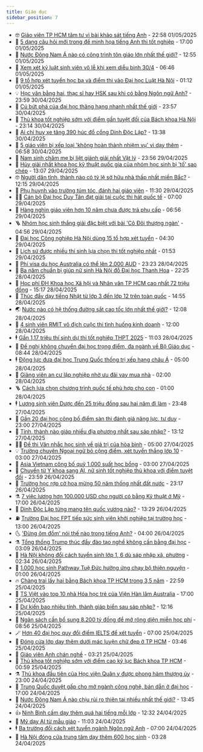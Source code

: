 ```yaml
---
title: Giáo dục
sidebar_position: 7
---
```


<!-- vnexpress-giao-duc:START -->
- 🤓 [Giáo viên TP HCM tâm tư vì bài khảo sát tiếng Anh](https://vnexpress.net/giao-vien-tp-hcm-tam-tu-vi-bai-khao-sat-tieng-anh-4879086.html) - 22:58 01/05/2025
- 🦆 [5 dạng câu hỏi mới trong đề minh họa tiếng Anh thi tốt nghiệp](https://vnexpress.net/5-dang-cau-hoi-moi-trong-de-minh-hoa-tieng-anh-thi-tot-nghiep-4879482.html) - 17:00 01/05/2025
- 🦩 [Nước Đông Nam Á nào có công trình tôn giáo lớn nhất thế giới?](https://vnexpress.net/nuoc-dong-nam-a-nao-co-cong-trinh-ton-giao-lon-nhat-the-gioi-4880714.html) - 12:55 01/05/2025
- 🌮 [Xem xét kỷ luật sinh viên vô lễ khi xem diễu binh 30/4](https://vnexpress.net/dai-hoc-van-lang-xu-ly-sinh-vien-vo-le-voi-cuu-chien-binh-o-le-dieu-binh-30-4-4880666.html) - 06:46 01/05/2025
- 🔭 [9 tổ hợp xét tuyển học bạ và điểm thi vào Đại học Luật Hà Nội](https://vnexpress.net/xet-tuyen-hoc-ba-dai-hoc-luat-ha-noi-2025-chinh-xac-nhat-4880485.html) - 01:12 01/05/2025
- 💡 [Học văn bằng hai, thạc sĩ hay HSK sau khi có bằng Ngôn ngữ Anh?](https://vnexpress.net/hoc-van-bang-hai-thac-si-hay-hsk-sau-khi-co-bang-ngon-ngu-anh-4879144.html) - 23:59 30/04/2025
- 🥰 [Cú bứt phá của đại học thăng hạng nhanh nhất thế giới](https://vnexpress.net/cu-but-pha-cua-dai-hoc-thang-hang-nhanh-nhat-the-gioi-4878723.html) - 23:57 30/04/2025
- 🐲 [Thủ khoa tốt nghiệp sớm với điểm gần tuyệt đối của Bách khoa Hà Nội](https://vnexpress.net/thu-khoa-tot-nghiep-som-voi-diem-gan-tuyet-doi-cua-bach-khoa-ha-noi-4880105.html) - 23:14 30/04/2025
- 🦒 [Ai chỉ huy xe tăng 390 húc đổ cổng Dinh Độc Lập?](https://vnexpress.net/ai-chi-huy-xe-tang-390-huc-do-cong-dinh-doc-lap-4880362.html) - 13:38 30/04/2025
- 🦆 [5 giáo viên bị xếp loại &#39;không hoàn thành nhiệm vụ&#39; vì dạy thêm](https://vnexpress.net/5-giao-vien-bi-xep-loai-khong-hoan-thanh-nhiem-vu-vi-day-them-4880413.html) - 06:58 30/04/2025
- 🧰 [Nam sinh chăm mẹ bị liệt giành giải nhất Vật lý](https://vnexpress.net/nam-sinh-cham-me-bi-liet-gianh-giai-nhat-vat-ly-4879915.html) - 23:56 29/04/2025
- 🐘 [Hủy giải nhất khoa học kỹ thuật quốc gia của nhóm học sinh bị &#39;tố&#39; sao chép](https://vnexpress.net/huy-giai-nhat-khoa-hoc-ky-thuat-quoc-gia-cua-nhom-hoc-sinh-bi-to-sao-chep-4880258.html) - 13:07 29/04/2025
- 🤓 [Người dân tỉnh, thành nào có tỷ lệ sở hữu nhà thấp nhất miền Bắc?](https://vnexpress.net/nguoi-dan-tinh-thanh-nao-co-ty-le-so-huu-nha-thap-nhat-mien-bac-4880230.html) - 12:15 29/04/2025
- 🧰 [Phụ huynh vào trường túm tóc, đánh hai giáo viên](https://vnexpress.net/phu-huynh-vao-truong-tum-toc-danh-hai-giao-vien-4880185.html) - 11:30 29/04/2025
- 🧑‍💻 [Cán bộ Đại học Duy Tân đạt giải tại cuộc thi hát quốc tế](https://vnexpress.net/can-bo-dai-hoc-duy-tan-dat-giai-tai-cuoc-thi-hat-quoc-te-4880085.html) - 07:00 29/04/2025
- 🫶 [Hàng nghìn giáo viên hơn 10 năm chưa được trả phụ cấp](https://vnexpress.net/hang-nghin-giao-vien-hon-10-nam-chua-duoc-tra-phu-cap-4879619.html) - 06:56 29/04/2025
- 🪜 [Nhóm học sinh thắng giải đặc biệt với bài &#39;Cô Đôi thượng ngàn&#39;](https://vnexpress.net/nhom-hoc-sinh-thang-giai-dac-biet-voi-bai-co-doi-thuong-ngan-4879938.html) - 04:56 29/04/2025
- 🎊 [Đại học Công nghiệp Hà Nội dùng 15 tổ hợp xét tuyển](https://vnexpress.net/dai-hoc-cong-nghiep-ha-noi-dung-15-to-hop-xet-tuyen-4879978.html) - 04:30 29/04/2025
- 🧐 [Lịch sử được nhiều thí sinh lựa chọn thi tốt nghiệp nhất](https://vnexpress.net/lich-su-duoc-nhieu-thi-sinh-lua-chon-thi-tot-nghiep-nhat-4879918.html) - 01:53 29/04/2025
- 🌈 [Phí visa du học Australia có thể lên 2.000 AUD](https://vnexpress.net/phi-visa-du-hoc-australia-co-the-len-2-000-aud-4879824.html) - 23:23 28/04/2025
- 🥰 [Ba năm chuẩn bị giúp nữ sinh Hà Nội đỗ Đại học Thanh Hoa](https://vnexpress.net/ba-nam-chuan-bi-giup-nu-sinh-ha-noi-do-dai-hoc-thanh-hoa-4879663.html) - 22:25 28/04/2025
- 🎡 [Học phí ĐH Khoa học Xã hội và Nhân văn TP HCM cao nhất 72 triệu đồng](https://vnexpress.net/hoc-phi-dai-hoc-khoa-hoc-xa-hoi-va-nhan-van-tp-hcm-tat-ca-nganh-4879839.html) - 15:17 28/04/2025
- 🎊 [Thúc đẩy dạy tiếng Nhật từ lớp 3 đến lớp 12 trên toàn quốc](https://vnexpress.net/thuc-day-day-tieng-nhat-tu-lop-3-den-lop-12-tren-toan-quoc-4879822.html) - 14:55 28/04/2025
- 🌏 [Nước nào có hệ thống đường sắt cao tốc lớn nhất thế giới?](https://vnexpress.net/nuoc-nao-co-he-thong-duong-sat-cao-toc-lon-nhat-the-gioi-4879761.html) - 12:08 28/04/2025
- 🥸 [4 sinh viên RMIT vô địch cuộc thi tình huống kinh doanh](https://vnexpress.net/4-sinh-vien-rmit-vo-dich-cuoc-thi-tinh-huong-kinh-doanh-4879770.html) - 12:00 28/04/2025
- 🕴 [Gần 1,17 triệu thí sinh dự thi tốt nghiệp THPT 2025](https://vnexpress.net/gan-1-17-trieu-thi-sinh-du-thi-tot-nghiep-thpt-2025-4879771.html) - 11:03 28/04/2025
- 💂 [Đề nghị không chuyển đại học trọng điểm, đa ngành về Bộ Giáo dục](https://vnexpress.net/de-nghi-khong-chuyen-dai-hoc-trong-diem-da-nganh-ve-bo-giao-duc-4879642.html) - 08:44 28/04/2025
- 🕴 [Động lực đưa đại học Trung Quốc thống trị xếp hạng châu Á](https://vnexpress.net/dong-luc-dua-dai-hoc-trung-quoc-thong-tri-xep-hang-chau-a-4877992.html) - 05:00 28/04/2025
- 🌋 [Giảng viên an cư lập nghiệp nhờ ưu đãi vay mua nhà](https://vnexpress.net/giang-vien-an-cu-lap-nghiep-nho-uu-dai-vay-mua-nha-4878672.html) - 02:00 28/04/2025
- 🪜 [Cách lựa chọn chương trình quốc tế phù hợp cho con](https://vnexpress.net/cach-lua-chon-chuong-trinh-quoc-te-phu-hop-cho-con-4878592.html) - 01:00 28/04/2025
- 🕴 [Lương sinh viên Dược đến 25 triệu đồng sau hai năm đi làm](https://vnexpress.net/luong-sinh-vien-duoc-den-25-trieu-dong-sau-hai-nam-di-lam-4879239.html) - 23:48 27/04/2025
- 🎃 [Gần 20 đại học công bố điểm sàn thi đánh giá năng lực, tư duy](https://vnexpress.net/gan-20-dai-hoc-cong-bo-diem-san-thi-danh-gia-nang-luc-tu-duy-4878459.html) - 23:00 27/04/2025
- 🦏 [Tỉnh, thành nào giáp nhiều địa phương nhất sau sáp nhập?](https://vnexpress.net/tinh-thanh-nao-giap-nhieu-dia-phuong-nhat-sau-sap-nhap-4879284.html) - 13:12 27/04/2025
- 🧑‍🏫 [Đề thi Văn nhắc học sinh về giá trị của hòa bình](https://vnexpress.net/de-thi-van-nhac-hoc-sinh-ve-gia-tri-cua-hoa-binh-4878770.html) - 05:00 27/04/2025
- 💡 [Trường chuyên Ngoại ngữ bỏ cộng điểm, xét tuyển thẳng lớp 10](https://vnexpress.net/truong-chuyen-ngoai-ngu-bo-cong-diem-xet-tuyen-thang-lop-10-4879142.html) - 03:00 27/04/2025
- 🐎 [Asia Vietnam công bố quỹ 1.000 suất học bổng](https://vnexpress.net/asia-vietnam-cong-bo-quy-1-000-suat-hoc-bong-4878977.html) - 03:00 27/04/2025
- 🧰 [Chuyển từ Y khoa sang AI, nữ sinh tốt nghiệp thủ khoa với điểm tuyệt đối](https://vnexpress.net/chuyen-tu-y-khoa-sang-ai-nu-sinh-tot-nghiep-thu-khoa-voi-diem-tuyet-doi-4878480.html) - 23:59 26/04/2025
- 🙉 [Trường học rợp cờ hoa mừng 50 năm thống nhất đất nước](https://vnexpress.net/truong-hoc-rop-co-hoa-mung-50-nam-thong-nhat-dat-nuoc-4878955.html) - 23:17 26/04/2025
- ⚗️ [7 việc lương hơn 100.000 USD cho người có bằng Kỹ thuật ở Mỹ](https://vnexpress.net/7-viec-luong-hon-100-000-usd-cho-nguoi-co-bang-ky-thuat-o-my-4876487.html) - 17:00 26/04/2025
- 🌝 [Dinh Độc Lập từng mang tên quốc vương nào?](https://vnexpress.net/dinh-doc-lap-tung-mang-ten-quoc-vuong-nao-4879078.html) - 13:29 26/04/2025
- ⛽️ [Trường Đại học FPT tiếp sức sinh viên khởi nghiệp tại trường học](https://vnexpress.net/truong-dai-hoc-fpt-tiep-suc-sinh-vien-khoi-nghiep-tai-truong-hoc-4879105.html) - 13:00 26/04/2025
- 🌜 [&#39;Đừng ôm đồm&#39; nói thế nào trong tiếng Anh?](https://vnexpress.net/dung-om-dom-noi-the-nao-trong-tieng-anh-4876504.html) - 04:00 26/04/2025
- ⚗️ [Tổng thống Trump thúc đẩy đào tạo nghề không cần bằng đại học](https://vnexpress.net/tong-thong-trump-thuc-day-dao-tao-nghe-khong-can-bang-dai-hoc-4878317.html) - 03:09 26/04/2025
- 🧰 [Hà Nội không đổi cách tuyển sinh lớp 1, 6 dù sáp nhập xã, phường](https://vnexpress.net/ha-noi-khong-doi-cach-tuyen-sinh-lop-1-6-du-sap-nhap-xa-phuong-4878868.html) - 02:34 26/04/2025
- 🤗 [1.000 học sinh Pathway Tuệ Đức hưởng ứng chạy bộ thiện nguyện](https://vnexpress.net/1-000-hoc-sinh-pathway-tue-duc-huong-ung-chay-bo-thien-nguyen-4878826.html) - 01:00 26/04/2025
- 🔥 [Chàng trai lấy hai bằng Bách khoa TP HCM trong 3,5 năm](https://vnexpress.net/chang-trai-lay-hai-bang-bach-khoa-tp-hcm-trong-3-5-nam-4878637.html) - 22:59 25/04/2025
- 💪 [TS Việt vào top 10 nhà Hóa học trẻ của Viện Hàn lâm Australia](https://vnexpress.net/ts-viet-vao-top-10-nha-hoa-hoc-tre-cua-vien-han-lam-australia-4878160.html) - 17:00 25/04/2025
- 💂 [Dự kiến bao nhiêu tỉnh, thành giáp biển sau sáp nhập?](https://vnexpress.net/du-kien-bao-nhieu-tinh-thanh-giap-bien-sau-sap-nhap-4878768.html) - 12:16 25/04/2025
- 🌮 [Ngân sách cần bổ sung 8.200 tỷ đồng để mở rộng diện miễn học phí](https://vnexpress.net/ngan-sach-can-bo-sung-8-200-ty-dong-de-mo-rong-dien-mien-hoc-phi-4878660.html) - 08:56 25/04/2025
- 🪄 [Hơn 40 đại học quy đổi điểm IELTS để xét tuyển](https://vnexpress.net/muc-quy-doi-diem-ielts-cua-hon-40-dai-hoc-chinh-xac-nhat-4876634.html) - 07:00 25/04/2025
- 🎡 [Đóng cửa lớp dạy thêm dưới mác luyện chữ đẹp ở TP HCM](https://vnexpress.net/dong-cua-lop-day-them-duoi-mac-luyen-chu-dep-o-tp-hcm-4878457.html) - 03:46 25/04/2025
- 🌈 [Giáo viên Anh chán nghề](https://vnexpress.net/giao-vien-anh-chan-nghe-4861891.html) - 03:21 25/04/2025
- 🎊 [Thủ khoa tốt nghiệp sớm với điểm cao kỷ lục Bách khoa TP HCM](https://vnexpress.net/thu-khoa-tot-nghiep-som-voi-diem-cao-ky-luc-bach-khoa-tp-hcm-4878349.html) - 00:59 25/04/2025
- ⚗️ [Thủ khoa đầu tiên của Học viện Quân y được phong hàm thượng úy](https://vnexpress.net/thu-khoa-dau-tien-cua-hoc-vien-quan-y-duoc-phong-ham-thuong-uy-4877808.html) - 23:00 24/04/2025
- 🌁 [Trung Quốc duyệt gấp cho mở ngành công nghệ, bán dẫn ở đại học](https://vnexpress.net/trung-quoc-duyet-gap-cho-mo-nganh-cong-nghe-ban-dan-o-dai-hoc-4877753.html) - 17:00 24/04/2025
- 🦏 [Nước Đông Nam Á nào chịu rủi ro thiên tai nhiều nhất thế giới?](https://vnexpress.net/nuoc-dong-nam-a-nao-chiu-rui-ro-thien-tai-nhieu-nhat-the-gioi-4878268.html) - 13:45 24/04/2025
- 👍 [Ninh Bình cấm dạy thêm quá hai tiếng mỗi lớp](https://vnexpress.net/ninh-binh-cam-day-them-qua-hai-tieng-moi-lop-4878201.html) - 12:32 24/04/2025
- 🌈 [Mỹ dạy AI từ mẫu giáo](https://vnexpress.net/my-day-ai-tu-mau-giao-4878180.html) - 11:03 24/04/2025
- 🕴 [Ba trường đổi cách xét tuyển ngành Ngôn ngữ Anh](https://vnexpress.net/ba-truong-doi-cach-xet-tuyen-nganh-ngon-ngu-anh-4876728.html) - 07:00 24/04/2025
- 🧰 [Hà Nội đóng cửa trung tâm dạy thêm 600 học sinh](https://vnexpress.net/ha-noi-dong-cua-trung-tam-day-them-600-hoc-sinh-4878018.html) - 03:28 24/04/2025<!-- vnexpress-giao-duc:END -->
